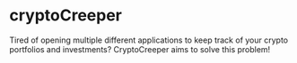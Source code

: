 # cryptoCreeper
Tired of opening multiple different applications to keep track of your crypto portfolios and investments? CryptoCreeper aims to solve this problem!
